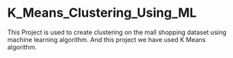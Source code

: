 # K_Means_Clustering_Using_ML
This Project is used to create clustering on the mall shopping dataset using machine learning algorithm. And this project we have used K Means algorithm.
